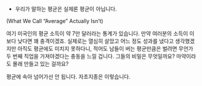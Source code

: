 * 우리가 말하는 평균은 실제론 평균이 아닙니다.

(What We Call “Average” Actually Isn’t)

여기 미국인의 평균 소득이 약 7만 달러라는 통계가 있습니다. 만약 여러분의 소득이 이보다 낮다면 꽤 충격이겠죠. 실제로는 열심히 살았고 어느 정도 성과를 냈다고 생각했겠지만 아직도 평균에도 미치지 못하다니, 적어도 남들이 버는 평균만큼은 벌려면 무언가 두 번째 직업을 가져야겠다는 충동을 느낄 겁니다. 그들의 비밀은 무엇일까요? 마약이라도 몰래 만들고 있는 걸까요?

평균에 속아 넘어가선 안 됩니다. 자초지종은 이렇습니다.